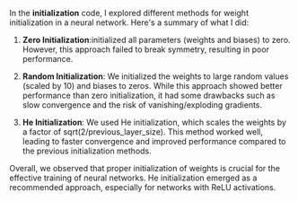 In the **initialization** code, I explored different methods for weight initialization in a neural network. Here's a summary of what I did:

1. **Zero Initialization**:initialized all parameters (weights and biases) to zero. However, this approach failed to break symmetry, resulting in poor performance.

2. **Random Initialization**: We initialized the weights to large random values (scaled by 10) and biases to zeros. While this approach showed better performance than zero initialization, it had some drawbacks such as slow convergence and the risk of vanishing/exploding gradients.

3. **He Initialization**: We used He initialization, which scales the weights by a factor of sqrt(2/previous_layer_size). This method worked well, leading to faster convergence and improved performance compared to the previous initialization methods.

Overall, we observed that proper initialization of weights is crucial for the effective training of neural networks. He initialization emerged as a recommended approach, especially for networks with ReLU activations.
